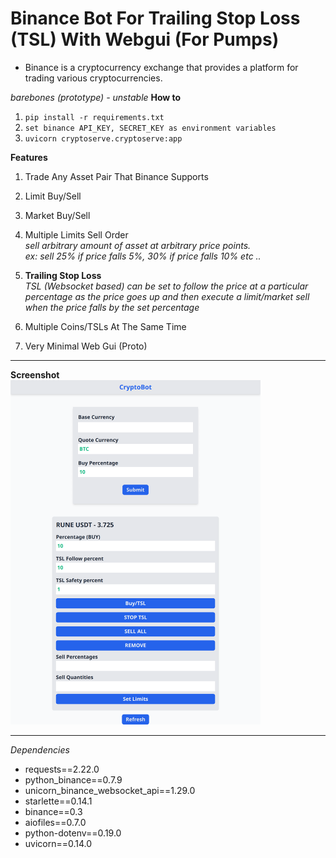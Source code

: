 # Binance Bot For Trailing Stop Loss (TSL) With Webgui (For Pumps)

- Binance is a cryptocurrency exchange that provides a platform for trading various cryptocurrencies.

*barebones (prototype) - unstable*
**How to**
1. `pip install -r requirements.txt`
2. `set binance API_KEY, SECRET_KEY as environment variables`
3. `uvicorn cryptoserve.cryptoserve:app`

**Features**
1. Trade Any Asset Pair That Binance Supports
2. Limit Buy/Sell
3. Market Buy/Sell
4. Multiple Limits Sell Order
   <br>*sell arbitrary amount of asset at arbitrary price points.*
   <br>*ex: sell 25% if price falls 5%, 30% if price falls 10% etc ..*
   <br>
5. **Trailing Stop Loss** 
   <br>*TSL (Websocket based) can be set to follow the price at a particular percentage as the price goes up and then execute a limit/market sell when the price falls by the set percentage*
   
6. Multiple Coins/TSLs At The Same Time
7. Very Minimal Web Gui (Proto)
---
**Screenshot**<br>
<img src="screen.png" width="400px">
___
*Dependencies*
- requests==2.22.0
- python_binance==0.7.9
- unicorn_binance_websocket_api==1.29.0
- starlette==0.14.1
- binance==0.3
- aiofiles==0.7.0
- python-dotenv==0.19.0
- uvicorn==0.14.0